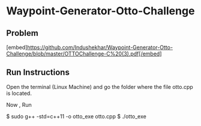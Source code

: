 # Waypoint-Generator-Otto-Challenge

## Problem 

[embed]https://github.com/Indushekhar/Waypoint-Generator-Otto-Challenge/blob/master/OTTOChallenge-C%20(3).pdf[/embed]


## Run Instructions

Open the terminal (Linux Machine) and go the folder where the file otto.cpp is located.

Now , Run 

$ sudo g++ -std=c++11 -o otto_exe otto.cpp 
$ ./otto_exe
